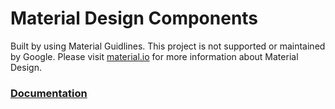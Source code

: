 # Material Design Components

Built by using Material Guidlines. This project is not supported or maintained by Google. Please visit [material.io](https://material.io) for more information about Material Design.

### [Documentation](https://almoamen.net/MDC)